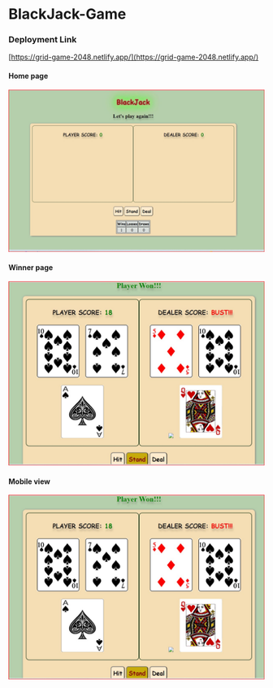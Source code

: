# BlackJack-Game

### Deployment Link
[https://grid-game-2048.netlify.app/](https://grid-game-2048.netlify.app/)


#### Home page
![Screenshot](https://github.com/laxman939/BlackJack-Game/blob/main/Screenshots/starting-page.jpg?raw=true)
#### Winner page
![Screenshot](https://github.com/laxman939/BlackJack-Game/blob/main/Screenshots/winner-page.jpg?raw=true)
#### Mobile view
![Screenshot](https://github.com/laxman939/BlackJack-Game/blob/main/Screenshots/winner-page.jpg?raw=true)

